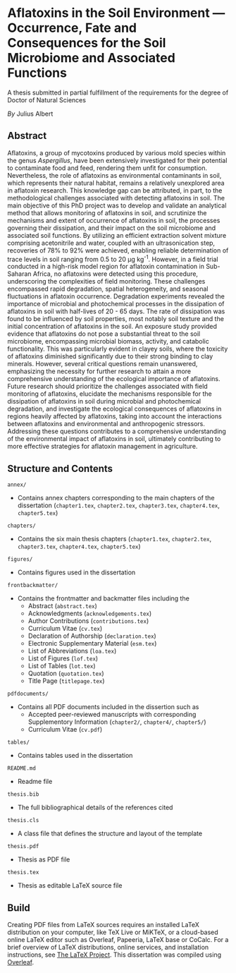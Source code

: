 # Aflatoxins in the Soil Environment — Occurrence, Fate and Consequences for the Soil Microbiome and Associated Functions 

A thesis submitted in partial fulfillment of the requirements for the degree of Doctor of Natural Sciences

*By* Julius Albert

## Abstract
Aflatoxins, a group of mycotoxins produced by various mold species within the genus _Aspergillus_, have been extensively investigated for their potential to contaminate food and feed, rendering them unfit for consumption. Nevertheless, the role of aflatoxins as environmental contaminants in soil, which represents their natural habitat, remains a relatively unexplored area in aflatoxin research. This knowledge gap can be attributed, in part, to the methodological challenges associated with detecting aflatoxins in soil. The main objective of this PhD project was to develop and validate an analytical method that allows monitoring of aflatoxins in soil, and scrutinize the mechanisms and extent of occurrence of aflatoxins in soil, the processes governing their dissipation, and their impact on the soil microbiome and associated soil functions. By utilizing an efficient extraction solvent mixture comprising acetonitrile and water, coupled with an ultrasonication step, recoveries of 78% to 92% were achieved, enabling reliable determination of trace levels in soil ranging from 0.5 to 20 µg kg<sup>-1</sup>. However, in a field trial conducted in a high-risk model
region for aflatoxin contamination in Sub-Saharan Africa, no aflatoxins were detected using this procedure, underscoring the complexities of field monitoring. These challenges encompassed rapid degradation, spatial heterogeneity, and seasonal fluctuations in aflatoxin occurrence. Degradation experiments revealed the importance of microbial and photochemical processes in the dissipation of aflatoxins in soil with half-lives of 20 - 65 days. The rate of dissipation was found to be influenced by soil properties, most notably soil texture and the initial concentration of aflatoxins in the soil. An exposure study provided evidence that aflatoxins do not pose a substantial threat to the soil microbiome, encompassing microbial biomass, activity, and catabolic functionality. This was particularly evident in clayey soils, where the toxicity of aflatoxins diminished significantly due to their strong binding to clay minerals. However, several critical questions remain unanswered, emphasizing the necessity for further research to attain a more comprehensive understanding of the ecological importance of aflatoxins. Future research should prioritize the challenges associated with field monitoring of aflatoxins, elucidate the mechanisms responsible for the dissipation of aflatoxins in soil during microbial and photochemical degradation, and investigate the ecological consequences of aflatoxins in regions heavily affected by aflatoxins, taking into account the interactions between aflatoxins and environmental and anthropogenic stressors. Addressing these questions contributes to a comprehensive understanding of the environmental impact of aflatoxins in soil, ultimately contributing to more effective strategies for aflatoxin management in agriculture.

## Structure and Contents

``annex/``

- Contains annex chapters corresponding to the main chapters of the dissertation (``chapter1.tex``, ``chapter2.tex``, ``chapter3.tex``, ``chapter4.tex``, ``chapter5.tex``)

``chapters/``

- Contains the six main thesis chapters (``chapter1.tex``, ``chapter2.tex``, ``chapter3.tex``, ``chapter4.tex``, ``chapter5.tex``)

``figures/``

- Contains figures used in the dissertation

``frontbackmatter/``

- Contains the frontmatter and backmatter files including the
  - Abstract (``abstract.tex``)
  - Acknowledgments (``acknowledgements.tex``)
  - Author Contributions (``contributions.tex``)
  - Curriculum Vitae (``cv.tex``)
  - Declaration of Authorship (``declaration.tex``)
  - Electronic Supplementary Material (``esm.tex``)
  - List of Abbreviations (``loa.tex``)
  - List of Figures (``lof.tex``)
  - List of Tables (``lot.tex``)
  - Quotation (``quotation.tex``)
  - Title Page (``titlepage.tex``)

``pdfdocuments/``
  - Contains all PDF documents included in the dissertion such as
    - Accepted peer-reviewed manuscripts with corresponding Supplementory Information (``chapter2/``, ``chapter4/``, ``chapter5/``)
    - Curriculum Vitae (``cv.pdf``)

``tables/``

- Contains tables used in the dissertation

``README.md``

- Readme file
  
``thesis.bib``

- The full bibliographical details of the references cited

``thesis.cls``

- A class file that defines the structure and layout of the template

``thesis.pdf``

- Thesis as PDF file

``thesis.tex``

- Thesis as editable LaTeX source file


## Build

Creating PDF files from LaTeX sources requires an installed LaTeX distribution on your computer, like TeX Live or MiKTeX, or a cloud-based online LaTeX editor such as Overleaf, Papeeria, LaTeX base or CoCalc. 
For a brief overview of LaTeX distributions, online services, and installation instructions, see [The LaTeX Project](https://www.latex-project.org/get/). This dissertation was compiled using [Overleaf](https://de.overleaf.com/).
